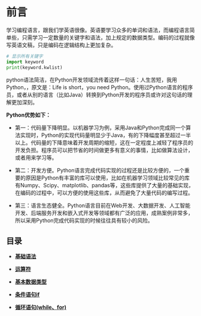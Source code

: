 # 前言

学习编程语言，跟我们学英语很像。英语要学习众多的单词和语法，而编程语言简单些，只需学习一定数量的关键字和语法，加上规定的数据类型。编码的过程就像写英语文稿，只是编码在逻辑结构上更加复杂。
```python
# 显示所有关键字
import keyword
print(keyword.kwlist)
```

python语法简洁，在Python开发领域流传着这样一句话：人生苦短，我用Python，，原文是：Life is short，you need Python。使用过Python语言的程序员，或者从别的语言（比如Java）转换到Python开发的程序员或许对这句话的理解更加深刻。

**Python优势如下：**

- 第一：代码量下降明显。以机器学习为例，采用Java和Python完成同一个算法实现时，Python的实现代码量明显少于Java，有的下降幅度甚至超过一半以上。代码量的下降意味着开发周期的缩短，这在一定程度上减轻了程序员的开发负担。程序员可以把节省的时间做更多有意义的事情，比如做算法设计，或者用来学习等。

- 第二：开发方便。Python语言完成代码实现的过程还是比较方便的，一个重要的原因是Python有丰富的库可以使用，比如在机器学习领域比较常见的库有Numpy、Scipy、matplotlib、pandas等，这些库提供了大量的基础实现，在编码的过程中，可以方便的使用这些库，从而避免了大量代码的编写过程。

- 第三：语言生态健全。Python语言目前在Web开发、大数据开发、人工智能开发、后端服务开发和嵌入式开发等领域都有广泛的应用，成熟案例非常多，所以采用Python完成代码实现的时候往往具有较小的风险。

## 目录
- [**基础语法**](./base_syntax.md)

- [**运算符**](./operator.md)
 
- [**基本数据类型**](./var.md)

- [**条件语句if**](./if.md)

- [**循环语句(while、for)**](./loop.md)
